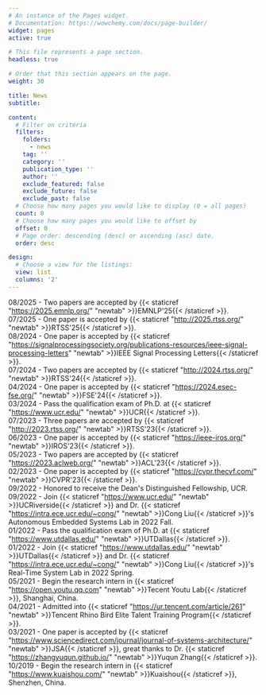 ```yaml
---
# An instance of the Pages widget.
# Documentation: https://wowchemy.com/docs/page-builder/
widget: pages
active: true

# This file represents a page section.
headless: true

# Order that this section appears on the page.
weight: 30

title: News
subtitle:

content:
  # Filter on criteria
  filters:
    folders:
      - news
    tag: ''
    category: ''
    publication_type: ''
    author: ''
    exclude_featured: false
    exclude_future: false
    exclude_past: false
  # Choose how many pages you would like to display (0 = all pages)
  count: 0
  # Choose how many pages you would like to offset by
  offset: 0
  # Page order: descending (desc) or ascending (asc) date.
  order: desc

design:
  # Choose a view for the listings:
  view: list
  columns: '2'
---
```

08/2025 - Two papers are accepted by {{< staticref "https://2025.emnlp.org/" "newtab" >}}EMNLP'25{{< /staticref >}}.<br>
07/2025 - One paper is accepted by {{< staticref "http://2025.rtss.org/" "newtab" >}}RTSS'25{{< /staticref >}}.<br>
08/2024 - One paper is accepted by {{< staticref "https://signalprocessingsociety.org/publications-resources/ieee-signal-processing-letters" "newtab" >}}IEEE Signal Processing Letters{{< /staticref >}}.<br>
07/2024 - Two papers are accepted by {{< staticref "http://2024.rtss.org/" "newtab" >}}RTSS'24{{< /staticref >}}.<br>
04/2024 - One paper is accepted by {{< staticref "https://2024.esec-fse.org/" "newtab" >}}FSE'24{{< /staticref >}}.<br>
03/2024 - Pass the qualification exam of Ph.D. at {{< staticref "https://www.ucr.edu/" "newtab" >}}UCR{{< /staticref >}}.<br>
07/2023 - Three papers are accepted by {{< staticref "http://2023.rtss.org/" "newtab" >}}RTSS'23{{< /staticref >}}.<br>
06/2023 - One paper is accepted by {{< staticref "https://ieee-iros.org/" "newtab" >}}IROS'23{{< /staticref >}}.<br>
05/2023 - Two papers are accepted by {{< staticref "https://2023.aclweb.org/" "newtab" >}}ACL'23{{< /staticref >}}.<br>
02/2023 - One paper is accepted by {{< staticref "https://cvpr.thecvf.com/" "newtab" >}}CVPR'23{{< /staticref >}}.<br>
09/2022 - Honored to receive the Dean's Distinguished Fellowship, UCR.<br>
09/2022 - Join {{< staticref "https://www.ucr.edu/" "newtab" >}}UCRiverside{{< /staticref >}} and Dr. {{< staticref "https://intra.ece.ucr.edu/~cong/" "newtab" >}}Cong Liu{{< /staticref >}}'s Autonomous Embedded Systems Lab in 2022 Fall.<br>
01/2022 - Pass the qualification exam of Ph.D. at {{< staticref "https://www.utdallas.edu/" "newtab" >}}UTDallas{{< /staticref >}}.<br>
01/2022 - Join {{< staticref "https://www.utdallas.edu/" "newtab" >}}UTDallas{{< /staticref >}} and Dr. {{< staticref "https://intra.ece.ucr.edu/~cong/" "newtab" >}}Cong Liu{{< /staticref >}}'s Real-Time System Lab in 2022 Spring.<br>
05/2021 - Begin the research intern in {{< staticref "https://open.youtu.qq.com" "newtab" >}}Tecent Youtu Lab{{< /staticref >}}, Shanghai, China.<br>
04/2021 - Admitted into {{< staticref "https://ur.tencent.com/article/261" "newtab" >}}Tencent Rhino Bird Elite Talent Training Program{{< /staticref >}}.<br>
03/2021 - One paper is accepted by {{< staticref "https://www.sciencedirect.com/journal/journal-of-systems-architecture/" "newtab" >}}JSA{{< /staticref >}}, great thanks to Dr. {{< staticref "https://zhangyuqun.github.io/" "newtab" >}}Yuqun Zhang{{< /staticref >}}.<br>
10/2019 - Begin the research intern in {{< staticref "https://www.kuaishou.com/" "newtab" >}}Kuaishou{{< /staticref >}}, Shenzhen, China.<br>
